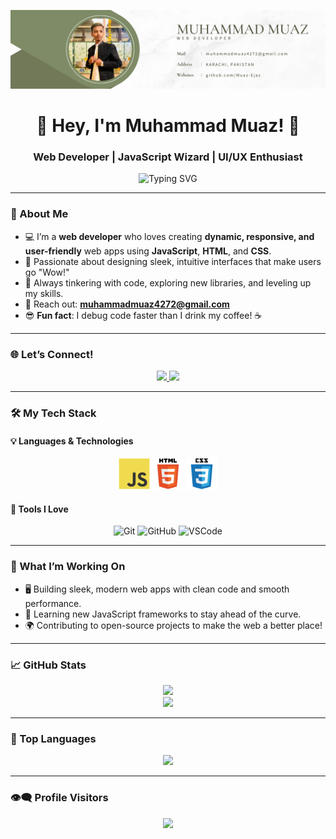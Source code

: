 ![banner](https://github.com/Muaz-Ejaz/Muaz-Ejaz/blob/main/Github%20Banner.png)
<h1 align="center">👋 Hey, I'm Muhammad Muaz! 🚀</h1>
<h3 align="center">Web Developer | JavaScript Wizard | UI/UX Enthusiast</h3>
<p align="center">
  <img src="https://readme-typing-svg.demolab.com?font=Poppins&weight=600&pause=800&color=00FFB3&center=true&vCenter=true&width=450&lines=Crafting+Web+Apps+with+JS,+HTML+%26+CSS;Building+Pixel-Perfect+UI;Always+Chasing+New+Tech!" alt="Typing SVG" />
</p>

---

### 🌟 About Me
- 💻 I’m a **web developer** who loves creating **dynamic, responsive, and user-friendly** web apps using **JavaScript**, **HTML**, and **CSS**.  
- 🎨 Passionate about designing sleek, intuitive interfaces that make users go "Wow!"  
- 🔧 Always tinkering with code, exploring new libraries, and leveling up my skills.  
- 📧 Reach out: **muhammadmuaz4272@gmail.com**  
- 😎 **Fun fact**: I debug code faster than I drink my coffee! ☕  

---

### 🌐 Let’s Connect!
<p align="center">
  <a href="http://www.linkedin.com/in/muhammad-muaz786/" target="_blank">
    <img src="https://img.shields.io/badge/LinkedIn-0A66C2?style=for-the-badge&logo=linkedin&logoColor=white" />
  </a>
  <a href="https://www.instagram.com/muaz.ejaz/" target="_blank">
    <img src="https://img.shields.io/badge/Instagram-E4405F?style=for-the-badge&logo=instagram&logoColor=white" />
  </a>
</p>

---

### 🛠️ My Tech Stack
#### 💡 Languages & Technologies
<p align="center">
  <img src="https://raw.githubusercontent.com/devicons/devicon/master/icons/javascript/javascript-original.svg" width="50" height="50" alt="JavaScript" title="JavaScript" />
  <img src="https://raw.githubusercontent.com/devicons/devicon/master/icons/html5/html5-original-wordmark.svg" width="50" height="50" alt="HTML" title="HTML5" />
  <img src="https://raw.githubusercontent.com/devicons/devicon/master/icons/css3/css3-original-wordmark.svg" width="50" height="50" alt="CSS" title="CSS3" />
</p>

#### 🧰 Tools I Love
<p align="center">
  <img src="https://cdn.jsdelivr.net/gh/devicons/devicon/icons/git/git-original.svg" width="50" height="50" alt="Git" title="Git" />
  <img src="https://cdn.jsdelivr.net/gh/devicons/devicon/icons/github/github-original.svg" width="50" height="50" alt="GitHub" title="GitHub" />
  <img src="https://cdn.jsdelivr.net/gh/devicons/devicon/icons/vscode/vscode-original.svg" width="50" height="50" alt="VSCode" title="VSCode" />
</p>

---

### 🎯 What I’m Working On
- 🖥️ Building sleek, modern web apps with clean code and smooth performance.  
- 🚀 Learning new JavaScript frameworks to stay ahead of the curve.  
- 🌍 Contributing to open-source projects to make the web a better place!

---
### 📈 GitHub Stats

<p align="center">
  <img src="https://github-readme-stats.vercel.app/api?username=Muaz-Ejaz&show_icons=true&theme=radical" />
  <br />
  <img src="https://github-readme-streak-stats.herokuapp.com?user=Muaz-Ejaz&theme=radical" />
</p>

---

### 📌 Top Languages

<p align="center">
  <img src="https://github-readme-stats.vercel.app/api/top-langs/?username=Muaz-Ejaz&layout=compact&theme=radical" />
</p>

---

### 👁️‍🗨️ Profile Visitors
<p align="center">
  <img src="https://komarev.com/ghpvc/?username=Muaz-Ejaz&label=Profile+Views&color=blueviolet&style=flat" />
</p>
